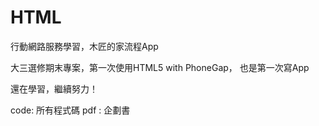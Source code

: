 # HTML
行動網路服務學習，木匠的家流程App

大三選修期末專案，第一次使用HTML5 with PhoneGap，
也是第一次寫App

還在學習，繼續努力！

code: 所有程式碼
pdf : 企劃書
